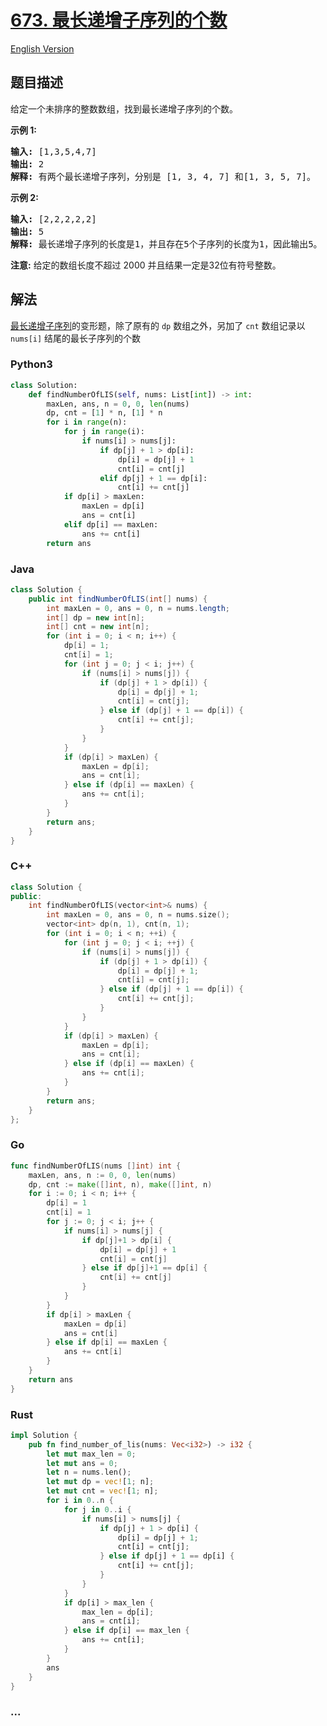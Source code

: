 # [673. 最长递增子序列的个数](https://leetcode-cn.com/problems/number-of-longest-increasing-subsequence)

[English Version](/solution/0600-0699/0673.Number%20of%20Longest%20Increasing%20Subsequence/README_EN.md)

## 题目描述

<!-- 这里写题目描述 -->

<p>给定一个未排序的整数数组，找到最长递增子序列的个数。</p>

<p><strong>示例 1:</strong></p>

<pre>
<strong>输入:</strong> [1,3,5,4,7]
<strong>输出:</strong> 2
<strong>解释:</strong> 有两个最长递增子序列，分别是 [1, 3, 4, 7] 和[1, 3, 5, 7]。
</pre>

<p><strong>示例 2:</strong></p>

<pre>
<strong>输入:</strong> [2,2,2,2,2]
<strong>输出:</strong> 5
<strong>解释:</strong> 最长递增子序列的长度是1，并且存在5个子序列的长度为1，因此输出5。
</pre>

<p><strong>注意:</strong>&nbsp;给定的数组长度不超过 2000 并且结果一定是32位有符号整数。</p>


## 解法

<!-- 这里可写通用的实现逻辑 -->

[最长递增子序列](/solution/0300-0399/0300.Longest%20Increasing%20Subsequence/README.md)的变形题，除了原有的 `dp` 数组之外，另加了 `cnt` 数组记录以 `nums[i]` 结尾的最长子序列的个数

<!-- tabs:start -->

### **Python3**

<!-- 这里可写当前语言的特殊实现逻辑 -->

```python
class Solution:
    def findNumberOfLIS(self, nums: List[int]) -> int:
        maxLen, ans, n = 0, 0, len(nums)
        dp, cnt = [1] * n, [1] * n
        for i in range(n):
            for j in range(i):
                if nums[i] > nums[j]:
                    if dp[j] + 1 > dp[i]:
                        dp[i] = dp[j] + 1
                        cnt[i] = cnt[j]
                    elif dp[j] + 1 == dp[i]:
                        cnt[i] += cnt[j]
            if dp[i] > maxLen:
                maxLen = dp[i]
                ans = cnt[i]
            elif dp[i] == maxLen:
                ans += cnt[i]
        return ans
```

### **Java**

<!-- 这里可写当前语言的特殊实现逻辑 -->

```java
class Solution {
    public int findNumberOfLIS(int[] nums) {
        int maxLen = 0, ans = 0, n = nums.length;
        int[] dp = new int[n];
        int[] cnt = new int[n];
        for (int i = 0; i < n; i++) {
            dp[i] = 1;
            cnt[i] = 1;
            for (int j = 0; j < i; j++) {
                if (nums[i] > nums[j]) {
                    if (dp[j] + 1 > dp[i]) {
                        dp[i] = dp[j] + 1;
                        cnt[i] = cnt[j];
                    } else if (dp[j] + 1 == dp[i]) {
                        cnt[i] += cnt[j];
                    }
                }
            }
            if (dp[i] > maxLen) {
                maxLen = dp[i];
                ans = cnt[i];
            } else if (dp[i] == maxLen) {
                ans += cnt[i];
            }
        }
        return ans;
    }
}
```

### **C++**

```cpp
class Solution {
public:
    int findNumberOfLIS(vector<int>& nums) {
        int maxLen = 0, ans = 0, n = nums.size();
        vector<int> dp(n, 1), cnt(n, 1);
        for (int i = 0; i < n; ++i) {
            for (int j = 0; j < i; ++j) {
                if (nums[i] > nums[j]) {
                    if (dp[j] + 1 > dp[i]) {
                        dp[i] = dp[j] + 1;
                        cnt[i] = cnt[j];
                    } else if (dp[j] + 1 == dp[i]) {
                        cnt[i] += cnt[j];
                    }
                }
            }
            if (dp[i] > maxLen) {
                maxLen = dp[i];
                ans = cnt[i];
            } else if (dp[i] == maxLen) {
                ans += cnt[i];
            }
        }
        return ans;
    }
};
```

### **Go**

```go
func findNumberOfLIS(nums []int) int {
	maxLen, ans, n := 0, 0, len(nums)
	dp, cnt := make([]int, n), make([]int, n)
	for i := 0; i < n; i++ {
		dp[i] = 1
		cnt[i] = 1
		for j := 0; j < i; j++ {
			if nums[i] > nums[j] {
				if dp[j]+1 > dp[i] {
					dp[i] = dp[j] + 1
					cnt[i] = cnt[j]
				} else if dp[j]+1 == dp[i] {
					cnt[i] += cnt[j]
				}
			}
		}
		if dp[i] > maxLen {
			maxLen = dp[i]
			ans = cnt[i]
		} else if dp[i] == maxLen {
			ans += cnt[i]
		}
	}
	return ans
}
```

### **Rust**

```rust
impl Solution {
    pub fn find_number_of_lis(nums: Vec<i32>) -> i32 {
        let mut max_len = 0;
        let mut ans = 0;
        let n = nums.len();
        let mut dp = vec![1; n];
        let mut cnt = vec![1; n];
        for i in 0..n {
            for j in 0..i {
                if nums[i] > nums[j] {
                    if dp[j] + 1 > dp[i] {
                        dp[i] = dp[j] + 1;
                        cnt[i] = cnt[j];
                    } else if dp[j] + 1 == dp[i] {
                        cnt[i] += cnt[j];
                    }
                }
            }
            if dp[i] > max_len {
                max_len = dp[i];
                ans = cnt[i];
            } else if dp[i] == max_len {
                ans += cnt[i];
            }
        }
        ans
    }
}
```

### **...**

```

```

<!-- tabs:end -->
